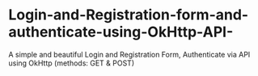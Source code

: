 # Login-and-Registration-form-and-authenticate-using-OkHttp-API-
A simple and beautiful Login and Registration Form, Authenticate via API using OkHttp (methods: GET &amp; POST)
